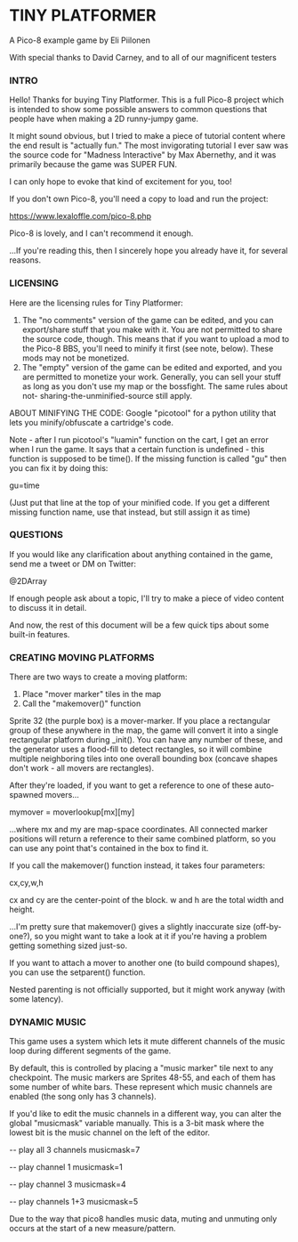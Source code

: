 TINY PLATFORMER
===============

A Pico-8 example game by Eli Piilonen

With special thanks to David Carney,
and to all of our magnificent testers


### INTRO

Hello!  Thanks for buying Tiny Platformer.
This is a full Pico-8 project which is intended
to show some possible answers to common questions
that people have when making a 2D runny-jumpy game.

It might sound obvious, but I tried to make a
piece of tutorial content where the end result
is "actually fun."  The most invigorating
tutorial I ever saw was the source code for
"Madness Interactive" by Max Abernethy, and it
was primarily because the game was SUPER FUN.

I can only hope to evoke that kind of
excitement for you, too!

If you don't own Pico-8, you'll need a copy to
load and run the project:

https://www.lexaloffle.com/pico-8.php

Pico-8 is lovely, and I can't recommend it enough.

...If you're reading this, then I sincerely
hope you already have it, for several reasons.

### LICENSING

Here are the licensing rules for Tiny Platformer:

1.  The "no comments" version of the game can
	be edited, and you can export/share stuff
	that you make with it. You are not permitted
	to share the source code, though.  This means
	that if you want to upload a mod to the Pico-8
	BBS, you'll need to minify it first (see note,
	below). These mods may not be monetized.
2.  The "empty" version of the game can be edited
	and exported, and you are permitted to
	monetize your work.  Generally, you can sell
	your stuff as long as you don't use my map
	or the bossfight. The same rules about not-
	sharing-the-unminified-source still apply.

ABOUT MINIFYING THE CODE:
Google "picotool" for a python utility that
lets you minify/obfuscate a cartridge's code.

Note - after I run picotool's "luamin" function on
the cart, I get an error when I run the game.  It
says that a certain function is undefined - this
function is supposed to be time(). If the missing
function is called "gu" then you can fix it by
doing this:

gu=time

(Just put that line at the top of your minified code.
If you get a different missing function name, use
that instead, but still assign it as time)

### QUESTIONS

If you would like any clarification about
anything contained in the game, send me
a tweet or DM on Twitter:

@2DArray

If enough people ask about a topic, I'll
try to make a piece of video content to
discuss it in detail.

And now, the rest of this document will be
a few quick tips about some built-in features.

### CREATING MOVING PLATFORMS

There are two ways to create a moving platform:

1.  Place "mover marker" tiles in the map
2.  Call the "makemover()" function

Sprite 32 (the purple box) is a mover-marker.
If you place a rectangular group of these
anywhere in the map, the game will convert it
into a single rectangular platform during _init().
You can have any number of these, and the
generator uses a flood-fill to detect rectangles,
so it will combine multiple neighboring tiles
into one overall bounding box (concave shapes
don't work - all movers are rectangles).

After they're loaded, if you want to get a
reference to one of these auto-spawned movers...

mymover = moverlookup[mx][my]

...where mx and my are map-space coordinates.
All connected marker positions will return a
reference to their same combined platform,
so you can use any point that's contained
in the box to find it.

If you call the makemover() function instead,
it takes four parameters:

cx,cy,w,h

cx and cy are the center-point of the block.
w and h are the total width and height.

...I'm pretty sure that makemover() gives
a slightly inaccurate size (off-by-one?), so
you might want to take a look at it if you're
having a problem getting something sized just-so.

If you want to attach a mover to another one (to
build compound shapes), you can use the setparent()
function.

Nested parenting is not officially supported, but
it might work anyway (with some latency).

### DYNAMIC MUSIC

This game uses a system which lets it mute
different channels of the music loop during
different segments of the game.

By default, this is controlled by placing
a "music marker" tile next to any checkpoint.
The music markers are Sprites 48-55, and each
of them has some number of white bars. These
represent which music channels are enabled
(the song only has 3 channels).

If you'd like to edit the music channels in
a different way, you can alter the global
"musicmask" variable manually.  This is a
3-bit mask where the lowest bit is the
music channel on the left of the editor.

-- play all 3 channels
musicmask=7

-- play channel 1
musicmask=1

-- play channel 3
musicmask=4

-- play channels 1+3
musicmask=5

Due to the way that pico8 handles music
data, muting and unmuting only occurs at
the start of a new measure/pattern.